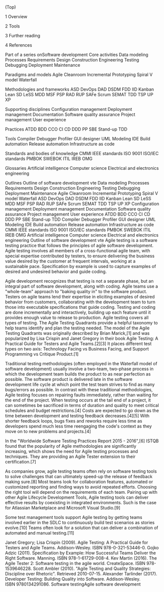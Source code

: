 


(Top)





1
Overview








2
Tools








3
Further reading








4
References














Part of a series onSoftware development
Core activities
Data modeling
Processes
Requirements
Design
Construction
Engineering
Testing
Debugging
Deployment
Maintenance

Paradigms and models
Agile
Cleanroom
Incremental
Prototyping
Spiral
V model
Waterfall

Methodologies and frameworks
ASD
DevOps
DAD
DSDM
FDD
IID
Kanban
Lean SD
LeSS
MDD
MSF
PSP
RAD
RUP
SAFe
Scrum
SEMAT
TDD
TSP
UP
XP

Supporting disciplines
Configuration management
 Deployment management
Documentation
Software quality assurance
Project management
User experience

Practices
ATDD
BDD
CCO
CI
CD
DDD
PP
SBE
Stand-up
TDD

Tools
Compiler
Debugger
Profiler
GUI designer
UML Modeling
IDE
Build automation
Release automation
Infrastructure as code

Standards and bodies of knowledge
CMMI
IEEE standards
ISO 9001
ISO/IEC standards
PMBOK
SWEBOK
ITIL
IREB
OMG

Glossaries
Artificial intelligence
Computer science
Electrical and electronics engineering

Outlines
Outline of software development
vte
Data modeling
Processes
Requirements
Design
Construction
Engineering
Testing
Debugging
Deployment
Maintenance
Agile
Cleanroom
Incremental
Prototyping
Spiral
V model
Waterfall
ASD
DevOps
DAD
DSDM
FDD
IID
Kanban
Lean SD
LeSS
MDD
MSF
PSP
RAD
RUP
SAFe
Scrum
SEMAT
TDD
TSP
UP
XP
Configuration management
 Deployment management
Documentation
Software quality assurance
Project management
User experience
ATDD
BDD
CCO
CI
CD
DDD
PP
SBE
Stand-up
TDD
Compiler
Debugger
Profiler
GUI designer
UML Modeling
IDE
Build automation
Release automation
Infrastructure as code
CMMI
IEEE standards
ISO 9001
ISO/IEC standards
PMBOK
SWEBOK
ITIL
IREB
OMG
Artificial intelligence
Computer science
Electrical and electronics engineering
Outline of software development
vte
Agile testing is a software testing practice that follows the principles of agile software development. Agile testing involves all members of a cross-functional agile team, with special expertise contributed by testers, to ensure delivering the business value desired by the customer at frequent intervals, working at a sustainable pace. Specification by example is used to capture examples of desired and undesired behavior and guide coding.

Agile development recognizes that testing is not a separate phase, but an integral part of software development, along with coding. Agile teams use a "whole-team" approach to "baking quality in" to the software product. Testers on agile teams lend their expertise in eliciting examples of desired behavior from customers, collaborating with the development team to turn those into executable specifications that guide coding. Testing and coding are done incrementally and interactively, building up each feature until it provides enough value to release to production. Agile testing covers all types of testing. The Agile Testing Quadrants provide a helpful taxonomy to help teams identify and plan the testing needed.
The model of the Agile Testing Quadrants was originally described by Brian Marick,[1] and was popularized by Lisa Crispin and Janet Gregory in their book Agile Testing: A Practical Guide for Testers and Agile Teams.[2][3] It places different test types on two axis: Technology Facing vs Business Facing, and Support Programming vs Critique Product.[1]

Traditional testing methodologies (often employed in the Waterfall model of software development) usually involve a two-team, two-phase process in which the development team builds the product to as near perfection as possible. The software product is delivered late in the software development life cycle at which point the test team strives to find as many bugs/errors as possible. In contrast with these traditional methodologies, Agile testing focuses on repairing faults immediately, rather than waiting for the end of the project. When testing occurs at the tail end of a project, it can sometimes be sacrificed in terms of duration and quality to meet critical schedules and budget restrictions.[4] Costs are expected to go down as the time between development and testing feedback decreases.[4][5] With shorter feedback loops, bugs fixes and reworks require less time as developers spend much less time reengaging the code's context as they move on to new problems and projects.[4]

In the "Worldwide Software Testing Practices Report 2015 - 2016",[6] ISTQB found that the popularity of Agile methodologies are significantly increasing, which shows the need for Agile testing processes and techniques. They are providing an Agile Tester extension to their certification.[7]

As companies grow, agile testing teams often rely on software testing tools to solve challenges that can ultimately speed-up the release of feedback making sure.[8] Most teams look for collaboration features, automated or customized reporting and finding ways to avoid repeated efforts. Choosing the right tool will depend on the requirements of each team. Pairing up with other Agile Lifecycle Development Tools, Agile testing tools can deliver effective results by coexisting in integrated environments. Such is the case for Atlassian Marketplace and Microsoft Visual Studio.[9]

Some test management tools support Agile testing by getting teams involved earlier in the SDLC to continuously build test scenarios as stories evolve.[10] Teams often look for a solution that can deliver a combination of automated and manual testing.[11]

Janet Gregory; Lisa Crispin (2009). Agile Testing: A Practical Guide for Testers and Agile Teams. Addison-Wesley. ISBN 978-0-321-53446-0.
Gojko Adzic (2011). Specification by Example: How Successful Teams Deliver the Right Software. Manning. ISBN 978-1-61729-008-4.
Kev Martin (2016). The Agile Tester 2: Software testing in the agile world. CreateSpace. ISBN 978-1539646228.
Scott Ambler (2010). "Agile Testing and Quality Strategies: Discipline over Rhetoric". Retrieved 2010-07-15.
Alexander Tarlinder (2017). Developer Testing: Building Quality into Software. Addison-Wesley. ISBN 9780134291086.
Software testingAgile software development




